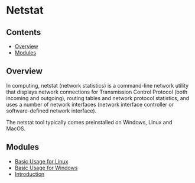 # Netstat
<!--TOC_START-->
## Contents
- [Overview](#overview)
- [Modules](#modules)

<!--TOC_END-->
## Overview
In computing, netstat (network statistics) is a command-line network utility that displays network connections for Transmission Control Protocol (both incoming and outgoing), routing tables and network protocol statistics, and uses a number of network interfaces (network interface controller or software-defined network interface).

The netstat tool typically comes preinstalled on Windows, Linux  and MacOS.
<!--MODULES_START-->
## Modules
- [Basic Usage for Linux](./modules/basic-usage-for-linux)
- [Basic Usage for Windows](./modules/basic-usage-for-windows)
- [Introduction](./modules/introduction)
<!--MODULES_END-->

